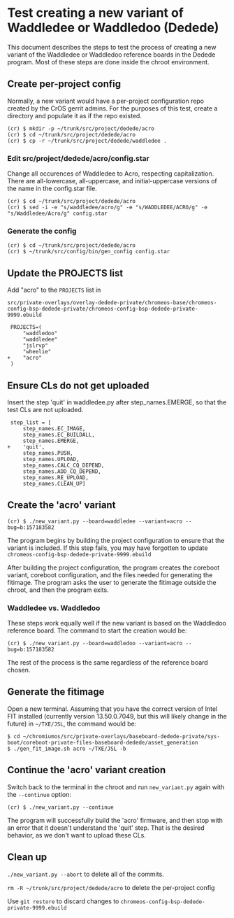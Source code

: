 # Test creating a new variant of Waddledee or Waddledoo (Dedede)

This document describes the steps to test the process of creating a new
variant of the Waddledee or Waddledoo reference boards in the Dedede program.
Most of these steps are done inside the chroot environment.

## Create per-project config

Normally, a new variant would have a per-project configuration repo created
by the CrOS gerrit admins. For the purposes of this test, create a directory
and populate it as if the repo existed.

```
(cr) $ mkdir -p ~/trunk/src/project/dedede/acro
(cr) $ cd ~/trunk/src/project/dedede/acro
(cr) $ cp -r ~/trunk/src/project/dedede/waddledee .
```

### Edit src/project/dedede/acro/config.star

Change all occurences of Waddledee to Acro, respecting capitalization. There
are all-lowercase, all-uppercase, and initial-uppercase versions of the name
in the config.star file.

```
(cr) $ cd ~/trunk/src/project/dedede/acro
(cr) $ sed -i -e "s/waddledee/acro/g" -e "s/WADDLEDEE/ACRO/g" -e "s/Waddledee/Acro/g" config.star
```

### Generate the config

```
(cr) $ cd ~/trunk/src/project/dedede/acro
(cr) $ ~/trunk/src/config/bin/gen_config config.star
```

## Update the PROJECTS list

Add "acro" to the `PROJECTS` list in

`src/private-overlays/overlay-dedede-private/chromeos-base/chromeos-config-bsp-dedede-private/chromeos-config-bsp-dedede-private-9999.ebuild`


```
 PROJECTS=(
     "waddledoo"
     "waddledee"
     "jslrvp"
     "wheelie"
+    "acro"
 )
```

## Ensure CLs do not get uploaded

Insert the step 'quit' in waddledee.py after step_names.EMERGE, so that
the test CLs are not uploaded.

```
 step_list = [
     step_names.EC_IMAGE,
     step_names.EC_BUILDALL,
     step_names.EMERGE,
+    'quit',
     step_names.PUSH,
     step_names.UPLOAD,
     step_names.CALC_CQ_DEPEND,
     step_names.ADD_CQ_DEPEND,
     step_names.RE_UPLOAD,
     step_names.CLEAN_UP]
```

## Create the 'acro' variant

`(cr) $ ./new_variant.py --board=waddledee --variant=acro --bug=b:157183582`

The program begins by building the project configuration to ensure that the
variant is included. If this step fails, you may have forgotten to update
`chromeos-config-bsp-dedede-private-9999.ebuild`

After building the project configuration, the program creates the coreboot
variant, coreboot configuration, and the files needed for generating the
fitimage. The program asks the user to generate the fitimage outside the
chroot, and then the program exits.

### Waddledee vs. Waddledoo

These steps work equally well if the new variant is based on the Waddledoo
reference board. The command to start the creation would be:

`(cr) $ ./new_variant.py --board=waddledoo --variant=acro --bug=b:157183582`

The rest of the process is the same regardless of the reference board chosen.

## Generate the fitimage

Open a new terminal. Assuming that you have the correct version of Intel FIT
installed (currently version 13.50.0.7049, but this will likely change in
the future) in `~/TXE/JSL`, the command would be:

```
$ cd ~/chromiumos/src/private-overlays/baseboard-dedede-private/sys-boot/coreboot-private-files-baseboard-dedede/asset_generation
$ ./gen_fit_image.sh acro ~/TXE/JSL -b
```

## Continue the 'acro' variant creation

Switch back to the terminal in the chroot and run `new_variant.py` again
with the `--continue` option:

`(cr) $ ./new_variant.py --continue`

The program will successfully build the 'acro' firmware, and then stop with
an error that it doesn't understand the 'quit' step. That is the desired
behavior, as we don't want to upload these CLs.

## Clean up

`./new_variant.py --abort` to delete all of the commits.

`rm -R ~/trunk/src/project/dedede/acro` to delete the per-project config

Use `git restore` to discard changes to `chromeos-config-bsp-dedede-private-9999.ebuild`
